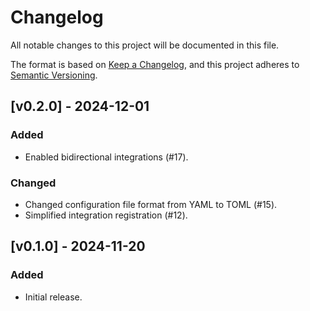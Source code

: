 # Changelog

All notable changes to this project will be documented in this file.

The format is based on [Keep a Changelog](https://keepachangelog.com/),
and this project adheres to [Semantic Versioning](https://semver.org/).

## [v0.2.0] - 2024-12-01

### Added

- Enabled bidirectional integrations (#17).

### Changed

- Changed configuration file format from YAML to TOML (#15).
- Simplified integration registration (#12).

## [v0.1.0] - 2024-11-20

### Added

- Initial release.
